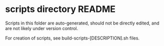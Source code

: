 # scripts directory README

Scripts in this folder are auto-generated, should not be directly edited, and 
are not likely under version control.

For creation of scripts, see build-scripts-[DESCRIPTION].sh files.